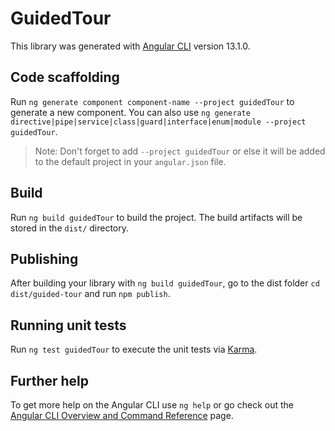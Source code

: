 # GuidedTour

This library was generated with [Angular CLI](https://github.com/angular/angular-cli) version 13.1.0.

## Code scaffolding

Run `ng generate component component-name --project guidedTour` to generate a new component. You can also use `ng generate directive|pipe|service|class|guard|interface|enum|module --project guidedTour`.
> Note: Don't forget to add `--project guidedTour` or else it will be added to the default project in your `angular.json` file. 

## Build

Run `ng build guidedTour` to build the project. The build artifacts will be stored in the `dist/` directory.

## Publishing

After building your library with `ng build guidedTour`, go to the dist folder `cd dist/guided-tour` and run `npm publish`.

## Running unit tests

Run `ng test guidedTour` to execute the unit tests via [Karma](https://karma-runner.github.io).

## Further help

To get more help on the Angular CLI use `ng help` or go check out the [Angular CLI Overview and Command Reference](https://angular.io/cli) page.
